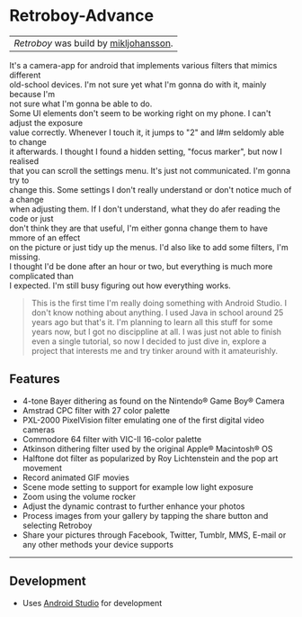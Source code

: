 # Retroboy-Advance
||
|---|
| *Retroboy* was build by [mikljohansson](https://github.com/mikljohansson). |  

It's a camera-app for android that implements various filters that mimics different  
old-school devices. I'm not sure yet what I'm gonna do with it, mainly because I'm   
not sure what I'm gonna be able to do.   
Some UI elements don't seem to be working right on my phone. I can't adjust the exposure    
value correctly. Whenever I touch it, it jumps to "2" and I#m seldomly able to change   
it afterwards. I thought I found a hidden setting, "focus marker", but now I realised  
that you can scroll the settings menu. It's just not communicated. I'm gonna try to  
change this. Some settings I don't really understand or don't notice much of a change  
when adjusting them. If I don't understand, what they do afer reading the code or just   
don't think they are that useful, I'm either gonna change them to have mmore of an effect  
on the picture or just tidy up the menus. I'd also like to add some filters, I'm missing.  
I thought I'd be done after an hour or two, but everything is much more complicated than    
I expected.  I'm still busy figuring out how everything works.

> This is the first time I'm really doing something with Android Studio.
> I don't know nothing about anything. I used Java in school around 25 years ago but that's it.
> I'm planning to learn all this stuff for some years now, but I got no discippline at all.
> I  was just not able to finish even a single tutorial, so now I decided to just dive in,
> explore a project that interests me and try tinker around with it amateurishly.


## Features

* 4-tone Bayer dithering as found on the Nintendo® Game Boy® Camera
* Amstrad CPC filter with 27 color palette
* PXL-2000 PixelVision filter emulating one of the first digital video cameras
* Commodore 64 filter with VIC-II 16-color palette
* Atkinson dithering filter used by the original Apple® Macintosh® OS
* Halftone dot filter as popularized by Roy Lichtenstein and the pop art movement
* Record animated GIF movies
* Scene mode setting to support for example low light exposure
* Zoom using the volume rocker
* Adjust the dynamic contrast to further enhance your photos
* Process images from your gallery by tapping the share button and selecting Retroboy
* Share your pictures through Facebook, Twitter, Tumblr, MMS, E-mail or any other methods your device supports

---

## Development
* Uses [Android Studio](http://developer.android.com/tools/studio/index.html) for development

